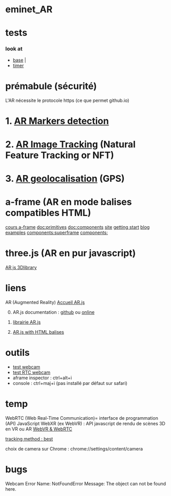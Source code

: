 # eminet_AR

# tests
### look at
* [base](https://eminet666.github.io/eminet_AR/x_tests/4_component_lookat/lookat_0_base.html) |
* [timer](https://eminet666.github.io/eminet_AR/x_tests/4_component_lookat/lookat_1_random.html)

# prémabule (sécurité)
L'AR nécessite le protocole https (ce que permet github.io)

# 1. [AR Markers detection](https://github.com/eminet666/eminet_AR/tree/master/1_AR_markers)
# 2. [AR Image Tracking](https://github.com/eminet666/eminet_AR/tree/master/2_AR_image_tracking) (Natural Feature Tracking or NFT)
# 3. [AR geolocalisation](https://github.com/eminet666/eminet_AR/tree/master/3_AR_geo) (GPS)

# a-frame (AR en mode balises compatibles HTML)
[cours a-frame](https://aframe-course.glitch.me/index.html)
[doc:primitives](https://github.com/aframevr/aframe/tree/master/docs/primitives)
[doc:components](https://github.com/aframevr/aframe/tree/master/docs/components)
[site](https://aframe.io/)
[getting start](https://aframe.io/docs/1.0.0/introduction/)
[blog examples](https://aframe.io/blog/)
[components:superframe](https://github.com/supermedium/superframe)
[components:](https://www.npmjs.com/search?q=keywords:aframe&page=1&ranking=optimal)

# three.js (AR en pur javascript)
[AR js 3Dlibrary](https://threejs.org/)

# liens

AR (Augmented Reality)
[Accueil AR.js](https://github.com/AR-js-org)

0. AR.js documentation :
[github](https://github.com/AR-js-org/AR.js-Docs) ou
[online](https://ar-js-org.github.io/AR.js-Docs/)

1. [librairie AR.js](https://github.com/AR-js-org/AR.js)
2. [AR.js with HTML balises](https://github.com/AR-js-org/aframe)

# outils
- [test webcam](https://fr.webcamtests.com/)
- [test RTC webcam](https://test.webrtc.org/)
- aframe inspector : ctrl+alt+i
- console : ctrl+maj+i (pas installé par défaut sur safari)

# temp
WebRTC (Web Real-Time Communication)= interface de programmation (API) JavaScript
WebXR (ex WebVR) : API javascript de rendu de scènes 3D en VR ou AR
[WebVR & WebRTC](https://webrtchacks.com/webrtc-meets-webvr/)

[tracking method : best](https://medium.com/arjs/ar-js-supports-tango-on-a-frame-too-2c098de4df34)

choix de camera sur Chrome : chrome://settings/content/camera

# bugs
Webcam Error
Name: NotFoundError
Message: The object can not be found here.
